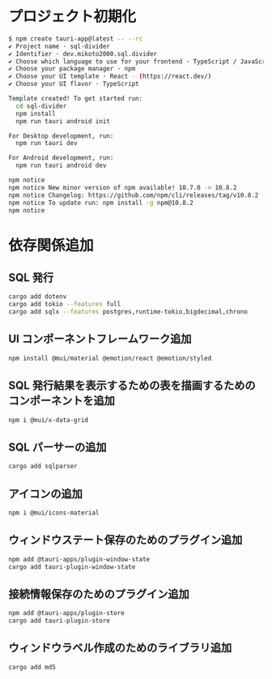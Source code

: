 # プロジェクト初期化

```sh
$ npm create tauri-app@latest -- --rc
✔ Project name · sql-divider
✔ Identifier · dev.mikoto2000.sql.divider
✔ Choose which language to use for your frontend · TypeScript / JavaScript - (pnpm, yarn, npm, bun)
✔ Choose your package manager · npm
✔ Choose your UI template · React - (https://react.dev/)
✔ Choose your UI flavor · TypeScript

Template created! To get started run:
  cd sql-divider
  npm install
  npm run tauri android init

For Desktop development, run:
  npm run tauri dev

For Android development, run:
  npm run tauri android dev

npm notice
npm notice New minor version of npm available! 10.7.0 -> 10.8.2
npm notice Changelog: https://github.com/npm/cli/releases/tag/v10.8.2
npm notice To update run: npm install -g npm@10.8.2
npm notice
```

# 依存関係追加

## SQL 発行

```sh
cargo add dotenv
cargo add tokio --features full
cargo add sqlx --features postgres,runtime-tokio,bigdecimal,chrono
```

## UI コンポーネントフレームワーク追加

```sh
npm install @mui/material @emotion/react @emotion/styled
```

## SQL 発行結果を表示するための表を描画するためのコンポーネントを追加

```sh
npm i @mui/x-data-grid
```

## SQL パーサーの追加

```sh
cargo add sqlparser
```

## アイコンの追加

```sh
npm i @mui/icons-material
```

## ウィンドウステート保存のためのプラグイン追加

```sh
npm add @tauri-apps/plugin-window-state
cargo add tauri-plugin-window-state
```

## 接続情報保存のためのプラグイン追加

```sh
npm add @tauri-apps/plugin-store
cargo add tauri-plugin-store
```

## ウィンドウラベル作成のためのライブラリ追加

```sh
cargo add md5
```
